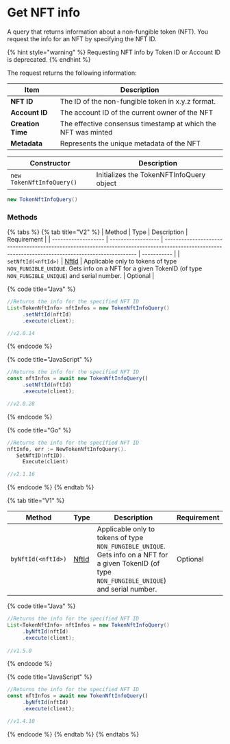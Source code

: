 # Get NFT info

A query that returns information about a non-fungible token (NFT). You request the info for an NFT by specifying the NFT ID.

{% hint style="warning" %}
Requesting NFT info by Token ID or Account ID is deprecated.
{% endhint %}

The request returns the following information:

| Item              | Description                                                   |
| ----------------- | ------------------------------------------------------------- |
| **NFT ID**        | The ID of the non-fungible token in x.y.z format.             |
| **Account ID**    | The account ID of the current owner of the NFT                |
| **Creation Time** | The effective consensus timestamp at which the NFT was minted |
| **Metadata**      | Represents the unique metadata of the NFT                     |

| Constructor               | Description                              |
| ------------------------- | ---------------------------------------- |
| `new TokenNftInfoQuery()` | Initializes the TokenNFTInfoQuery object |

```java
new TokenNftInfoQuery()
```

### Methods

{% tabs %}
{% tab title="V2" %}
| Method              | Type               | Description                                                                                                                                        | Requirement |
| ------------------- | ------------------ | -------------------------------------------------------------------------------------------------------------------------------------------------- | ----------- |
| `setNftId(<nftId>)` | [NftId](nft-id.md) | Applicable only to tokens of type `NON_FUNGIBLE_UNIQUE`. Gets info on a NFT for a given TokenID (of type `NON_FUNGIBLE_UNIQUE`) and serial number. | Optional    |

{% code title="Java" %}
```java
//Returns the info for the specified NFT ID
List<TokenNftInfo> nftInfos = new TokenNftInfoQuery()
     .setNftId(nftId)
     .execute(client);

//v2.0.14
```
{% endcode %}

{% code title="JavaScript" %}
```javascript
//Returns the info for the specified NFT ID
const nftInfos = await new TokenNftInfoQuery()
     .setNftId(nftId)
     .execute(client);

//v2.0.28
```
{% endcode %}

{% code title="Go" %}
```go
//Returns the info for the specified NFT ID
nftInfo, err := NewTokenNftInfoQuery().
   SetNftID(nftID).
	 Execute(client)

//v2.1.16
```
{% endcode %}
{% endtab %}

{% tab title="V1" %}


| Method             | Type               | Description                                                                                                                                        | Requirement |
| ------------------ | ------------------ | -------------------------------------------------------------------------------------------------------------------------------------------------- | ----------- |
| `byNftId(<nftId>)` | [NftId](nft-id.md) | Applicable only to tokens of type `NON_FUNGIBLE_UNIQUE`. Gets info on a NFT for a given TokenID (of type `NON_FUNGIBLE_UNIQUE`) and serial number. | Optional    |

{% code title="Java" %}
```java
//Returns the info for the specified NFT ID
List<TokenNftInfo> nftInfos = new TokenNftInfoQuery()
     .byNftId(nftId)
     .execute(client);
     
//v1.5.0
```
{% endcode %}

{% code title="JavaScript" %}
```javascript
//Returns the info for the specified NFT ID
const nftInfos = await new TokenNftInfoQuery()
     .byNftId(nftId)
     .execute(client);

//v1.4.10
```
{% endcode %}
{% endtab %}
{% endtabs %}

